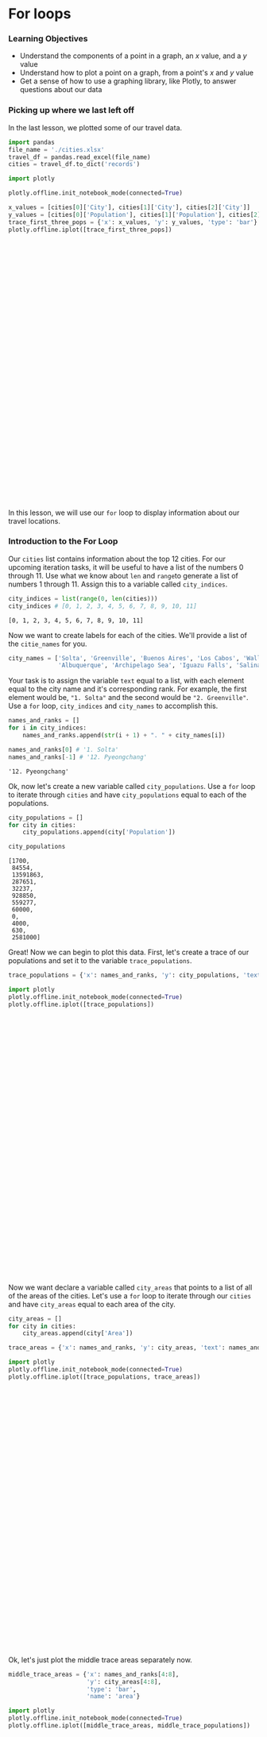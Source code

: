 
# For loops

### Learning Objectives

* Understand the components of a point in a graph, an $x$ value, and a $y$ value 
* Understand how to plot a point on a graph, from a point's $x$ and $y$ value
* Get a sense of how to use a graphing library, like Plotly, to answer questions about our data

### Picking up where we last left off

In the last lesson, we plotted some of our travel data.


```python
import pandas
file_name = './cities.xlsx'
travel_df = pandas.read_excel(file_name)
cities = travel_df.to_dict('records')
```


```python
import plotly

plotly.offline.init_notebook_mode(connected=True)

x_values = [cities[0]['City'], cities[1]['City'], cities[2]['City']]
y_values = [cities[0]['Population'], cities[1]['Population'], cities[2]['Population']]
trace_first_three_pops = {'x': x_values, 'y': y_values, 'type': 'bar'}
plotly.offline.iplot([trace_first_three_pops])
```


<script>requirejs.config({paths: { 'plotly': ['https://cdn.plot.ly/plotly-latest.min']},});if(!window.Plotly) {{require(['plotly'],function(plotly) {window.Plotly=plotly;});}}</script>



<div id="d4bbc886-7d09-4d43-9746-6290349775dd" style="height: 525px; width: 100%;" class="plotly-graph-div"></div><script type="text/javascript">require(["plotly"], function(Plotly) { window.PLOTLYENV=window.PLOTLYENV || {};window.PLOTLYENV.BASE_URL="https://plot.ly";Plotly.newPlot("d4bbc886-7d09-4d43-9746-6290349775dd", [{"x": ["Solta", "Greenville", "Buenos Aires"], "y": [1700, 84554, 13591863], "type": "bar"}], {}, {"showLink": true, "linkText": "Export to plot.ly"})});</script>


In this lesson, we will use our `for` loop to display information about our travel locations.

### Introduction to the For Loop

Our `cities` list contains information about the top 12 cities.  For our upcoming iteration tasks, it will be useful to have a list of the numbers 0 through 11.  Use what we know about `len` and `range`to generate a list of numbers 1 through 11.  Assign this to a variable called `city_indices`.


```python
city_indices = list(range(0, len(cities)))
city_indices # [0, 1, 2, 3, 4, 5, 6, 7, 8, 9, 10, 11]
```




    [0, 1, 2, 3, 4, 5, 6, 7, 8, 9, 10, 11]



Now we want to create labels for each of the cities. We'll provide a list of the `citie_names` for you. 


```python
city_names = ['Solta', 'Greenville', 'Buenos Aires', 'Los Cabos', 'Walla Walla Valley', 'Marakesh', 
              'Albuquerque', 'Archipelago Sea', 'Iguazu Falls', 'Salina Island', 'Toronto', 'Pyeongchang']
```

Your task is to assign the variable `text` equal to a list, with each element equal to the city name and it's corresponding rank.  For example, the first element would be, `"1. Solta"` and the second would be `"2. Greenville"`.  Use a `for` loop, `city_indices` and `city_names` to accomplish this.


```python
names_and_ranks = []
for i in city_indices:
    names_and_ranks.append(str(i + 1) + ". " + city_names[i])
```


```python
names_and_ranks[0] # '1. Solta'
names_and_ranks[-1] # '12. Pyeongchang'
```




    '12. Pyeongchang'



Ok, now let's create a new variable called `city_populations`.  Use a `for` loop to iterate through `cities` and have `city_populations` equal to each of the populations.


```python
city_populations = []
for city in cities:
    city_populations.append(city['Population'])
```


```python
city_populations
```




    [1700,
     84554,
     13591863,
     287651,
     32237,
     928850,
     559277,
     60000,
     0,
     4000,
     630,
     2581000]



Great! Now we can begin to plot this data.  First, let's create a trace of our populations and set it to the variable `trace_populations`.


```python
trace_populations = {'x': names_and_ranks, 'y': city_populations, 'text': names_and_ranks, 'type': 'bar', 'name': 'populations'}
```


```python
import plotly
plotly.offline.init_notebook_mode(connected=True)
plotly.offline.iplot([trace_populations])
```


<script>requirejs.config({paths: { 'plotly': ['https://cdn.plot.ly/plotly-latest.min']},});if(!window.Plotly) {{require(['plotly'],function(plotly) {window.Plotly=plotly;});}}</script>



<div id="500723de-aa4f-4546-b3a4-c52daf34f5cc" style="height: 525px; width: 100%;" class="plotly-graph-div"></div><script type="text/javascript">require(["plotly"], function(Plotly) { window.PLOTLYENV=window.PLOTLYENV || {};window.PLOTLYENV.BASE_URL="https://plot.ly";Plotly.newPlot("500723de-aa4f-4546-b3a4-c52daf34f5cc", [{"x": ["1. Solta", "2. Greenville", "3. Buenos Aires", "4. Los Cabos", "5. Walla Walla Valley", "6. Marakesh", "7. Albuquerque", "8. Archipelago Sea", "9. Iguazu Falls", "10. Salina Island", "11. Toronto", "12. Pyeongchang"], "y": [1700, 84554, 13591863, 287651, 32237, 928850, 559277, 60000, 0, 4000, 630, 2581000], "text": ["1. Solta", "2. Greenville", "3. Buenos Aires", "4. Los Cabos", "5. Walla Walla Valley", "6. Marakesh", "7. Albuquerque", "8. Archipelago Sea", "9. Iguazu Falls", "10. Salina Island", "11. Toronto", "12. Pyeongchang"], "type": "bar", "name": "populations"}], {}, {"showLink": true, "linkText": "Export to plot.ly"})});</script>


Now we want declare a variable called `city_areas` that points to a list of all of the areas of the cities.  Let's use a `for` loop to iterate through our `cities` and have `city_areas` equal to each area of the city.  


```python
city_areas = []
for city in cities:
    city_areas.append(city['Area'])
```


```python
trace_areas = {'x': names_and_ranks, 'y': city_areas, 'text': names_and_ranks, 'type': 'bar', 'name': 'areas'}
```


```python
import plotly
plotly.offline.init_notebook_mode(connected=True)
plotly.offline.iplot([trace_populations, trace_areas])
```


<script>requirejs.config({paths: { 'plotly': ['https://cdn.plot.ly/plotly-latest.min']},});if(!window.Plotly) {{require(['plotly'],function(plotly) {window.Plotly=plotly;});}}</script>



<div id="f4ec0c64-af30-428c-8c93-16eeb7f2d6bb" style="height: 525px; width: 100%;" class="plotly-graph-div"></div><script type="text/javascript">require(["plotly"], function(Plotly) { window.PLOTLYENV=window.PLOTLYENV || {};window.PLOTLYENV.BASE_URL="https://plot.ly";Plotly.newPlot("f4ec0c64-af30-428c-8c93-16eeb7f2d6bb", [{"x": ["1. Solta", "2. Greenville", "3. Buenos Aires", "4. Los Cabos", "5. Walla Walla Valley", "6. Marakesh", "7. Albuquerque", "8. Archipelago Sea", "9. Iguazu Falls", "10. Salina Island", "11. Toronto", "12. Pyeongchang"], "y": [1700, 84554, 13591863, 287651, 32237, 928850, 559277, 60000, 0, 4000, 630, 2581000], "text": ["1. Solta", "2. Greenville", "3. Buenos Aires", "4. Los Cabos", "5. Walla Walla Valley", "6. Marakesh", "7. Albuquerque", "8. Archipelago Sea", "9. Iguazu Falls", "10. Salina Island", "11. Toronto", "12. Pyeongchang"], "type": "bar", "name": "populations"}, {"x": ["1. Solta", "2. Greenville", "3. Buenos Aires", "4. Los Cabos", "5. Walla Walla Valley", "6. Marakesh", "7. Albuquerque", "8. Archipelago Sea", "9. Iguazu Falls", "10. Salina Island", "11. Toronto", "12. Pyeongchang"], "y": [59, 68, 4758, 3750, 33, 200, 491, 8300, 672, 27, 2731571, 3194], "text": ["1. Solta", "2. Greenville", "3. Buenos Aires", "4. Los Cabos", "5. Walla Walla Valley", "6. Marakesh", "7. Albuquerque", "8. Archipelago Sea", "9. Iguazu Falls", "10. Salina Island", "11. Toronto", "12. Pyeongchang"], "type": "bar", "name": "areas"}], {}, {"showLink": true, "linkText": "Export to plot.ly"})});</script>


Ok, let's just plot the middle trace areas separately now.


```python
middle_trace_areas = {'x': names_and_ranks[4:8], 
                      'y': city_areas[4:8], 
                      'type': 'bar', 
                      'name': 'area'}
```


```python
import plotly
plotly.offline.init_notebook_mode(connected=True)
plotly.offline.iplot([middle_trace_areas, middle_trace_populations])
```


<script>requirejs.config({paths: { 'plotly': ['https://cdn.plot.ly/plotly-latest.min']},});if(!window.Plotly) {{require(['plotly'],function(plotly) {window.Plotly=plotly;});}}</script>



<div id="0b617815-364b-4a49-b65c-8bd34e57e181" style="height: 525px; width: 100%;" class="plotly-graph-div"></div><script type="text/javascript">require(["plotly"], function(Plotly) { window.PLOTLYENV=window.PLOTLYENV || {};window.PLOTLYENV.BASE_URL="https://plot.ly";Plotly.newPlot("0b617815-364b-4a49-b65c-8bd34e57e181", [{"x": ["5. Walla Walla Valley", "6. Marakesh", "7. Albuquerque", "8. Archipelago Sea"], "y": [33, 200, 491, 8300], "type": "bar", "name": "area"}, {"x": ["5. Walla Walla Valley", "6. Marakesh", "7. Albuquerque", "8. Archipelago Sea"], "y": [32237, 928850, 559277, 60000], "type": "bar", "name": "population"}], {}, {"showLink": true, "linkText": "Export to plot.ly"})});</script>


### Summary

In this section we saw how we can use `for` loops to go through elements of a list and perform the same operation on each.  With using `for` loops we were able to be more expressive and reduce the amount of code we write.
